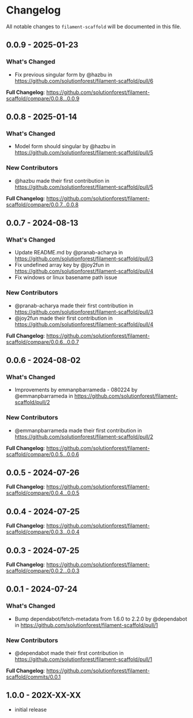 # Changelog

All notable changes to `filament-scaffold` will be documented in this file.

## 0.0.9 - 2025-01-23

### What's Changed

* Fix previous singular form by @hazbu in https://github.com/solutionforest/filament-scaffold/pull/6

**Full Changelog**: https://github.com/solutionforest/filament-scaffold/compare/0.0.8...0.0.9

## 0.0.8 - 2025-01-14

### What's Changed

* Model form should singular by @hazbu in https://github.com/solutionforest/filament-scaffold/pull/5

### New Contributors

* @hazbu made their first contribution in https://github.com/solutionforest/filament-scaffold/pull/5

**Full Changelog**: https://github.com/solutionforest/filament-scaffold/compare/0.0.7...0.0.8

## 0.0.7 - 2024-08-13

### What's Changed

* Update README.md by @pranab-acharya in https://github.com/solutionforest/filament-scaffold/pull/3
* Fix undefined array key by @joy2fun in https://github.com/solutionforest/filament-scaffold/pull/4
* Fix windows or linux basename path issue

### New Contributors

* @pranab-acharya made their first contribution in https://github.com/solutionforest/filament-scaffold/pull/3
* @joy2fun made their first contribution in https://github.com/solutionforest/filament-scaffold/pull/4

**Full Changelog**: https://github.com/solutionforest/filament-scaffold/compare/0.0.6...0.0.7

## 0.0.6 - 2024-08-02

### What's Changed

* Improvements by emmanpbarrameda - 080224 by @emmanpbarrameda in https://github.com/solutionforest/filament-scaffold/pull/2

### New Contributors

* @emmanpbarrameda made their first contribution in https://github.com/solutionforest/filament-scaffold/pull/2

**Full Changelog**: https://github.com/solutionforest/filament-scaffold/compare/0.0.5...0.0.6

## 0.0.5 - 2024-07-26

**Full Changelog**: https://github.com/solutionforest/filament-scaffold/compare/0.0.4...0.0.5

## 0.0.4 - 2024-07-25

**Full Changelog**: https://github.com/solutionforest/filament-scaffold/compare/0.0.3...0.0.4

## 0.0.3 - 2024-07-25

**Full Changelog**: https://github.com/solutionforest/filament-scaffold/compare/0.0.2...0.0.3

## 0.0.1 - 2024-07-24

### What's Changed

* Bump dependabot/fetch-metadata from 1.6.0 to 2.2.0 by @dependabot in https://github.com/solutionforest/filament-scaffold/pull/1

### New Contributors

* @dependabot made their first contribution in https://github.com/solutionforest/filament-scaffold/pull/1

**Full Changelog**: https://github.com/solutionforest/filament-scaffold/commits/0.0.1

## 1.0.0 - 202X-XX-XX

- initial release
